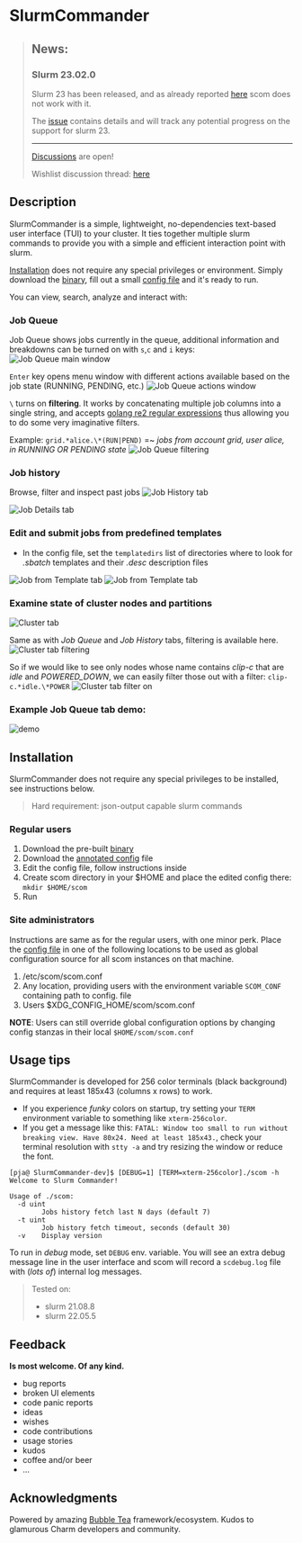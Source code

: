 
# SlurmCommander

> ## News:
>
> ### Slurm 23.02.0
> Slurm 23 has been released, and as already reported [here](https://github.com/CLIP-HPC/SlurmCommander/issues/22) scom does not work with it.
>
> The [issue](https://github.com/CLIP-HPC/SlurmCommander/issues/22) contains details and will track any potential progress on the support for slurm 23.
>
> ---
>
> [Discussions](https://github.com/CLIP-HPC/SlurmCommander/discussions) are open!
>
> Wishlist discussion thread: [here](https://github.com/CLIP-HPC/SlurmCommander/discussions/20)

## Description

SlurmCommander is a simple, lightweight, no-dependencies text-based user interface (TUI) to your cluster.
It ties together multiple slurm commands to provide you with a simple and efficient interaction point with slurm.

[Installation](#installation) does not require any special privileges or environment. Simply download the [binary](https://github.com/CLIP-HPC/SlurmCommander/releases/latest), fill out a small [config file](./cmd/scom/scom.conf) and it's ready to run.

You can view, search, analyze and interact with:

### Job Queue 

Job Queue shows jobs currently in the queue, additional information and breakdowns can be turned on with `s`,`c` and `i` keys:
![Job Queue main window](./images/jq.png)

`Enter` key opens menu window with different actions available based on the job state (RUNNING, PENDING, etc.)
![Job Queue actions window](./images/jq_actions.png)

`\` turns on __filtering__. It works by concatenating multiple job columns into a single string, and accepts [golang re2 regular expressions](https://github.com/google/re2/wiki/Syntax) thus allowing you to do some very imaginative filters.

Example: `grid.*alice.\*(RUN|PEND)` =~ _jobs from account grid, user alice, in RUNNING OR PENDING state_
![Job Queue filtering](./images/jq_filter.png)

### Job history 

Browse, filter and inspect past jobs
![Job History tab](./images/jh.png)

![Job Details tab](./images/jd.png)

### Edit and submit jobs from predefined templates

* In the config file, set the `templatedirs` list of directories where to look for _.sbatch_ templates and their _.desc_ description files

![Job from Template tab](./images/jft.png)
![Job from Template tab](./images/jft_edit.png)

### Examine state of cluster nodes and partitions

![Cluster tab](./images/ct.png)

Same as with _Job Queue_ and _Job History_ tabs, filtering is available here.
![Cluster tab filtering](./images/ct_filter.png)

So if we would like to see only nodes whose name contains _clip-c_ that are _idle_ and _POWERED\_DOWN_, we can easily filter those out with a filter: `clip-c.*idle.\*POWER`
![Cluster tab filter on](./images/ct_filter_on.png)


### Example Job Queue tab demo:
![demo](./images/jobqueue.gif)

## Installation

SlurmCommander does not require any special privileges to be installed, see instructions below.

> Hard requirement: json-output capable slurm commands

### Regular users

1. Download the pre-built [binary](https://github.com/CLIP-HPC/SlurmCommander/releases/latest)
2. Download the [annotated config](./cmd/scom/scom.conf) file
3. Edit the config file, follow instructions inside
4. Create scom directory in your $HOME and place the edited config there: `mkdir $HOME/scom`
5. Run

### Site administrators

Instructions are same as for the regular users, with one minor perk. 
Place the [config file](./cmd/scom/scom.conf) in one of the following locations to be used as global configuration source for all scom instances on that machine.

1. /etc/scom/scom.conf
2. Any location, providing users with the environment variable `SCOM_CONF` containing path to config. file
3. Users $XDG_CONFIG_HOME/scom/scom.conf


__NOTE__: Users can still override global configuration options by changing config stanzas in their local `$HOME/scom/scom.conf`

## Usage tips

SlurmCommander is developed for 256 color terminals (black background) and requires at least 185x43 (columns x rows) to work.

* If you experience _funky_ colors on startup, try setting your `TERM` environment variable to something like `xterm-256color`.
* If you get a message like this:
`FATAL: Window too small to run without breaking view. Have 80x24. Need at least 185x43.`, check your terminal resolution with `stty -a` and try resizing the window or reduce the font.


```
[pja@ SlurmCommander-dev]$ [DEBUG=1] [TERM=xterm-256color]./scom -h
Welcome to Slurm Commander!

Usage of ./scom:
  -d uint
        Jobs history fetch last N days (default 7)
  -t uint
        Job history fetch timeout, seconds (default 30)
  -v    Display version

```

To run in _debug_ mode, set `DEBUG` env. variable. You will see an extra debug message line in the user interface and scom will record a `scdebug.log` file with (_lots of_) internal log messages.

> Tested on: 
> * slurm 21.08.8
> * slurm 22.05.5

## Feedback

__Is most welcome. Of any kind.__

* bug reports
* broken UI elements
* code panic reports
* ideas
* wishes
* code contributions
* usage stories
* kudos
* coffee and/or beer
* ...

## Acknowledgments

Powered by amazing [Bubble Tea](https://github.com/charmbracelet/bubbletea) framework/ecosystem. Kudos to glamurous Charm developers and community.

